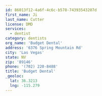 ```yaml
---
id: 86013f12-4a6f-4c6c-b578-74393543207d
first_name: Ji
last_name: Cutter
license: DMD
services:
  - dentist
category: dentists
org_name: 'Budget Dental'
address: '6376 Spring Mountain Rd'
city: 'Las Vegas'
state: NV
zip: '89146'
phone: '(702) 220-8488'
title: 'Budget Dental'
_geoloc:
  lat: 36.3213
  lng: -115.279
---
```

